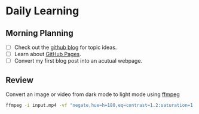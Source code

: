 # Daily Learning

## Morning Planning

- [ ] Check out the [github blog](https://GitHub.blog/) for topic ideas.
- [ ] Learn about [GitHub Pages](https://skills.github.com/#first-day-on-github).
- [ ] Convert my first blog post into an acutual webpage.

## Review

Convert an image or video from dark mode to light mode using [ffmpeg](https://www.ffmpeg.org)

```bash
ffmpeg -i input.mp4 -vf "negate,hue=h=180,eq=contrast=1.2:saturation=1.1" output.mp4
```
